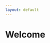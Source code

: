```yaml
---
layout: default
---
```


# Welcome

<html>
<head>
    <title>LinkedIn</title>
    <style>
        /* Style for the button */
        .button {
            background-color: #4CAF50;
            color: white;
            padding: 10px 20px;
            border: none;
            cursor: pointer;
            text-decoration: none;
            width: 150px; /* Set a fixed width for the button */
        }

        /* Add a hover effect */
        .button:hover {
            background-color: #45a049;
        }

        /* Styles for the dropdown menu */
        .dropdown {
            position: relative;
            display: inline-block;
        }

        .dropbtn {
            background-color: #4CAF50;
            color: white;
            padding: 10px 20px;
            border: none;
            cursor: pointer;
            width: 150px; /* Set a fixed width for the dropdown button */
        }

        .dropdown-content {
            display: none;
            position: absolute;
            background-color: #f1f1f1;
            min-width: 300px; /* Set a fixed width for the dropdown content */
            box-shadow: 0px 8px 16px 0px rgba(0,0,0,0.2);
        }

        .dropdown-content a {
            padding: 12px 16px;
            text-decoration: none;
            display: block;
        }

        .dropdown-content a:hover {
            background-color: #ddd;
        }

        .dropdown:hover .dropdown-content {
            display: block;
        }
    </style>
</head>
<body>
    <a href="https://www.linkedin.com/in/owen-williams-6768071b7" class="button">My LinkedIn</a>

    <a href="https://owenw1lliams.github.io/Aboutme.html" class="button">About Me</a>

    <a href="https://owenw1lliams.github.io/posts.html" class="button">All Posts</a>

    <div class="dropdown">
        <button class="dropbtn">Recent Posts</button>
        <div class="dropdown-content">
            <a href="https://owenw1lliams.github.io/Why The Dark Web Is More Secure Than The Clear Net.html">Why The Darknet Is More Secure, And Safer, Than The Clear Net</a>
            <!-- Add more links to your blog posts with their respective URLs -->
        </div>
    </div>
</body>
</html>

The github template I use for this website: https://github.com/pages-themes/hacker 
